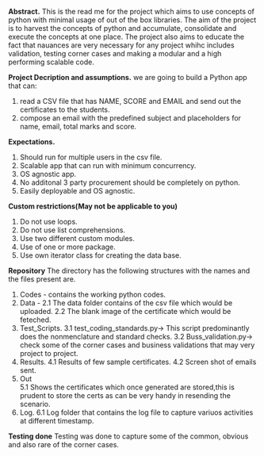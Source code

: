 **Abstract.**
This is the read me for the project which aims to use concepts of python with minimal usage of out of the box libraries.
The aim of the project is to harvest the concepts of python and accumulate, consolidate and execute the concepts at one place.
The project also aims to educate the fact that nauances are very necessary for any project whihc includes validation, testing corner cases 
and making a modular and a high performing scalable code.

**Project Decription and assumptions.**
we are going to build a Python app that can:
1. read a CSV file that has NAME, SCORE and EMAIL and send out the certificates to the students.
2. compose an email with the predefined subject and placeholders for name, email, total marks and score.


**Expectations.**
1. Should run for multiple users in the csv file.
2. Scalable app that can run with minimum concurrency.
3. OS agnostic app.
4. No additonal 3 party procurement should be completely on python.
5. Easily deployable and OS agnostic.

**Custom restrictions(May not be applicable to you)**
1. Do not use loops.
2. Do not use list comprehensions.
3. Use two different custom modules.
4. Use of one or more package.
5. Use own iterator class for creating the data base.

**Repository**
The directory has the following structures with the names and the files present are.
1. Codes - contains the working python codes.
2. Data - 
         2.1 The data folder contains of the csv file which would be uploaded.
         2.2 The blank image of the certificate which would be feteched.
3. Test_Scripts.
          3.1 test_coding_standards.py-> This script predominantly does the nonmenclature and standard checks.
          3.2 Buss_validation.py-> check some of the corner cases and business validations that may very project to project.
4. Results.
           4.1 Results of few sample certificates.
           4.2 Screen shot of emails sent.
5. Out   
           5.1 Shows the certificates which once generated are stored,this is prudent to store the certs as can be very handy in resending the scenario.
6. Log.
            6.1 Log folder that contains the log file to capture variuos activities at different timestamp.
           
           


**Testing done**
Testing was done to capture some of the common, obvious and also rare of the corner cases.
